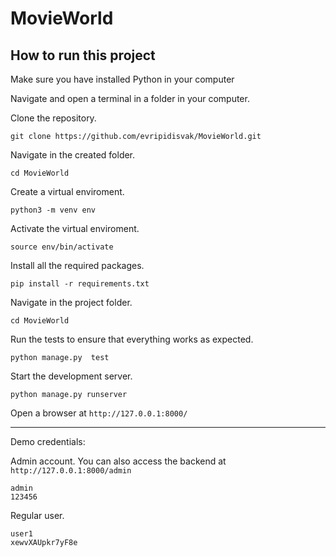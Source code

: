 # MovieWorld
## How to run this project

Make sure you have installed Python in your computer

Navigate and open a terminal in a folder in your computer.

Clone the repository.
```
git clone https://github.com/evripidisvak/MovieWorld.git
```

Navigate in the created folder.
```
cd MovieWorld
```

Create a virtual enviroment.
```
python3 -m venv env
```

Activate the virtual enviroment.
```
source env/bin/activate
```
Install all the required packages.
```
pip install -r requirements.txt
```

Navigate in the project folder.
```
cd MovieWorld
```

Run the tests to ensure that everything works as expected.
```
python manage.py  test
```

Start the development server.
```
python manage.py runserver
```

Open a browser at ```http://127.0.0.1:8000/```


---

Demo credentials:

Admin account. You can also access the backend at ```http://127.0.0.1:8000/admin```

```
admin
123456
```

Regular user.
```
user1
xewvXAUpkr7yF8e

```
